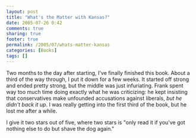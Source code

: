 ```yaml
---
layout: post
title: "What's the Matter with Kansas?"
date: 2005-07-26 0:42
comments: true
sharing: true
footer: true
permalink: /2005/07/whats-matter-kansas
categories: [Books]
tags: []
---
```

Two months to the day after starting, I've finally finished this book.  About a third of the way through, I put it down for a few weeks.  It started off strong and ended pretty strong, but the middle was just infuriating.  Frank spent way too much time doing exactly what he was criticizing: he kept insisting that conservatives make unfounded accusations against liberals, <i>but he didn't back it up</i>.  I was really getting into the first third of the book, but he lost me after a while.

I give it two stars out of five, where two stars is "only read it if you've got nothing else to do but shave the dog again."
